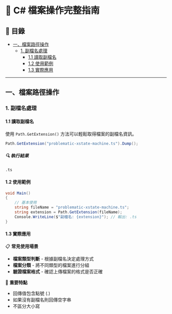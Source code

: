 # 📁 C# 檔案操作完整指南

## 📖 目錄
- [一、檔案路徑操作](#一檔案路徑操作)
  - [1. 副檔名處理](#1-副檔名處理)
    - [1.1 讀取副檔名](#11-讀取副檔名)
    - [1.2 使用範例](#12-使用範例)
    - [1.3 實際應用](#13-實際應用)

---

## 一、檔案路徑操作

### 1. 副檔名處理

#### 1.1 讀取副檔名

使用 `Path.GetExtension()` 方法可以輕鬆取得檔案的副檔名資訊。

```csharp
Path.GetExtension("problematic-xstate-machine.ts").Dump();
```

##### 🔍 執行結果

```
.ts
```

#### 1.2 使用範例

```csharp
void Main()
{
    // 基本使用
    string fileName = "problematic-xstate-machine.ts";
    string extension = Path.GetExtension(fileName);
    Console.WriteLine($"副檔名: {extension}"); // 輸出: .ts
}
```

#### 1.3 實際應用

📋 **常見使用場景**
- **檔案類型判斷** - 根據副檔名決定處理方式
- **檔案分類** - 將不同類型的檔案進行分組
- **驗證檔案格式** - 確認上傳檔案的格式是否正確

🎯 **重要特點**
- 回傳值包含點號 (.) 
- 如果沒有副檔名則回傳空字串
- 不區分大小寫